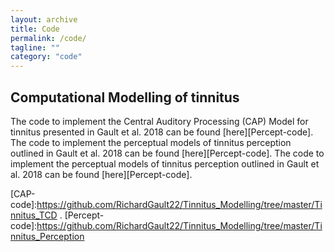 ```yaml
---
layout: archive
title: Code
permalink: /code/
tagline: ""
category: "code"
---
```


<h2>Computational Modelling of tinnitus</h2>
The code to implement the Central Auditory Processing (CAP) Model for tinnitus presented in Gault et al. 2018 can be found [here][Percept-code].
The code to implement the perceptual models of tinnitus perception outlined in Gault et al. 2018 can be found [here][Percept-code].
The code to implement the perceptual models of tinnitus perception outlined in Gault et al. 2018 can be found [here][Percept-code].


[CAP-code]:https://github.com/RichardGault22/Tinnitus_Modelling/tree/master/Tinnitus_TCD .
[Percept-code]:https://github.com/RichardGault22/Tinnitus_Modelling/tree/master/Tinnitus_Perception
